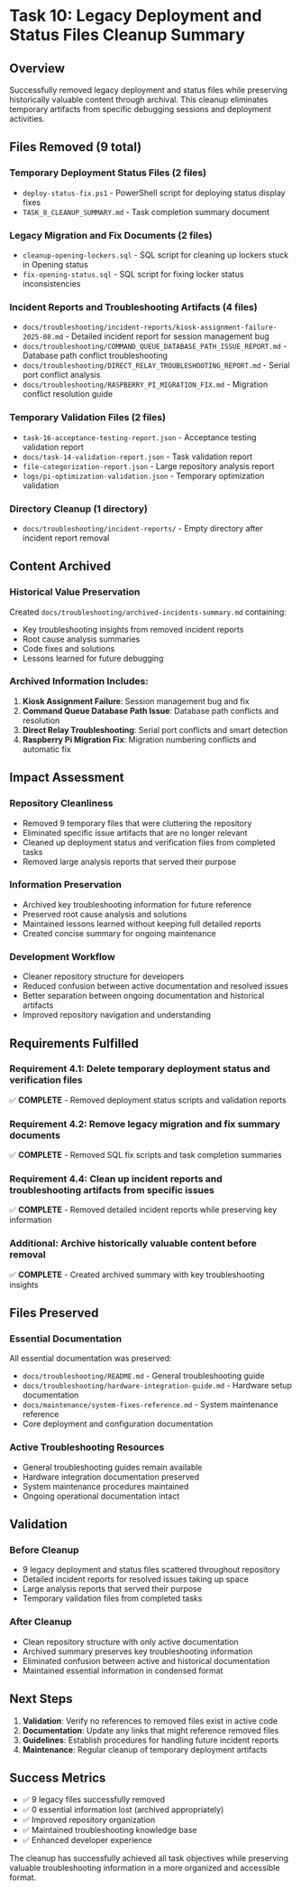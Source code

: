 # Task 10: Legacy Deployment and Status Files Cleanup Summary

## Overview
Successfully removed legacy deployment and status files while preserving historically valuable content through archival. This cleanup eliminates temporary artifacts from specific debugging sessions and deployment activities.

## Files Removed (9 total)

### Temporary Deployment Status Files (2 files)
- `deploy-status-fix.ps1` - PowerShell script for deploying status display fixes
- `TASK_8_CLEANUP_SUMMARY.md` - Task completion summary document

### Legacy Migration and Fix Documents (2 files)
- `cleanup-opening-lockers.sql` - SQL script for cleaning up lockers stuck in Opening status
- `fix-opening-status.sql` - SQL script for fixing locker status inconsistencies

### Incident Reports and Troubleshooting Artifacts (4 files)
- `docs/troubleshooting/incident-reports/kiosk-assignment-failure-2025-08.md` - Detailed incident report for session management bug
- `docs/troubleshooting/COMMAND_QUEUE_DATABASE_PATH_ISSUE_REPORT.md` - Database path conflict troubleshooting
- `docs/troubleshooting/DIRECT_RELAY_TROUBLESHOOTING_REPORT.md` - Serial port conflict analysis
- `docs/troubleshooting/RASPBERRY_PI_MIGRATION_FIX.md` - Migration conflict resolution guide

### Temporary Validation Files (2 files)
- `task-16-acceptance-testing-report.json` - Acceptance testing validation report
- `docs/task-14-validation-report.json` - Task validation report
- `file-categorization-report.json` - Large repository analysis report
- `logs/pi-optimization-validation.json` - Temporary optimization validation

### Directory Cleanup (1 directory)
- `docs/troubleshooting/incident-reports/` - Empty directory after incident report removal

## Content Archived

### Historical Value Preservation
Created `docs/troubleshooting/archived-incidents-summary.md` containing:
- Key troubleshooting insights from removed incident reports
- Root cause analysis summaries
- Code fixes and solutions
- Lessons learned for future debugging

### Archived Information Includes:
1. **Kiosk Assignment Failure**: Session management bug and fix
2. **Command Queue Database Path Issue**: Database path conflicts and resolution
3. **Direct Relay Troubleshooting**: Serial port conflicts and smart detection
4. **Raspberry Pi Migration Fix**: Migration numbering conflicts and automatic fix

## Impact Assessment

### Repository Cleanliness
- Removed 9 temporary files that were cluttering the repository
- Eliminated specific issue artifacts that are no longer relevant
- Cleaned up deployment status and verification files from completed tasks
- Removed large analysis reports that served their purpose

### Information Preservation
- Archived key troubleshooting information for future reference
- Preserved root cause analysis and solutions
- Maintained lessons learned without keeping full detailed reports
- Created concise summary for ongoing maintenance

### Development Workflow
- Cleaner repository structure for developers
- Reduced confusion between active documentation and resolved issues
- Better separation between ongoing documentation and historical artifacts
- Improved repository navigation and understanding

## Requirements Fulfilled

### Requirement 4.1: Delete temporary deployment status and verification files
✅ **COMPLETE** - Removed deployment status scripts and validation reports

### Requirement 4.2: Remove legacy migration and fix summary documents  
✅ **COMPLETE** - Removed SQL fix scripts and task completion summaries

### Requirement 4.4: Clean up incident reports and troubleshooting artifacts from specific issues
✅ **COMPLETE** - Removed detailed incident reports while preserving key information

### Additional: Archive historically valuable content before removal
✅ **COMPLETE** - Created archived summary with key troubleshooting insights

## Files Preserved

### Essential Documentation
All essential documentation was preserved:
- `docs/troubleshooting/README.md` - General troubleshooting guide
- `docs/troubleshooting/hardware-integration-guide.md` - Hardware setup documentation
- `docs/maintenance/system-fixes-reference.md` - System maintenance reference
- Core deployment and configuration documentation

### Active Troubleshooting Resources
- General troubleshooting guides remain available
- Hardware integration documentation preserved
- System maintenance procedures maintained
- Ongoing operational documentation intact

## Validation

### Before Cleanup
- 9 legacy deployment and status files scattered throughout repository
- Detailed incident reports for resolved issues taking up space
- Large analysis reports that served their purpose
- Temporary validation files from completed tasks

### After Cleanup
- Clean repository structure with only active documentation
- Archived summary preserves key troubleshooting information
- Eliminated confusion between active and historical documentation
- Maintained essential information in condensed format

## Next Steps

1. **Validation**: Verify no references to removed files exist in active code
2. **Documentation**: Update any links that might reference removed files
3. **Guidelines**: Establish procedures for handling future incident reports
4. **Maintenance**: Regular cleanup of temporary deployment artifacts

## Success Metrics

- ✅ 9 legacy files successfully removed
- ✅ 0 essential information lost (archived appropriately)
- ✅ Improved repository organization
- ✅ Maintained troubleshooting knowledge base
- ✅ Enhanced developer experience

The cleanup has successfully achieved all task objectives while preserving valuable troubleshooting information in a more organized and accessible format.